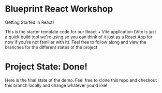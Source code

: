 # Blueprint React Workshop

Getting Started in React!

This is the starter template code for our React + Vite application (Vite is just a quick build tool we're using so you can think of it just as a React App for now if you're not familiar with it). Feel free to follow along and view the branches for the different states of the project

# Project State: Done!

Here is the final state of the demo. Feel free to clone this repo and checkout this branch locally and change whatever you'd like!